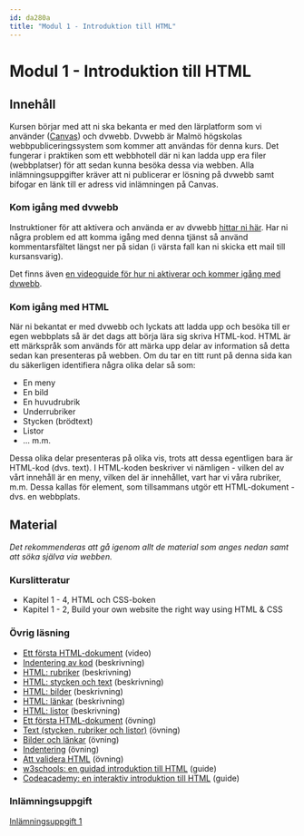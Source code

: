 ```yaml
---
id: da280a
title: "Modul 1 - Introduktion till HTML"
---
```


# Modul 1 - Introduktion till HTML

## Innehåll

Kursen börjar med att ni ska bekanta er med den lärplatform som vi använder ([Canvas](https://mau.instructure.com/login/saml)) och dvwebb. Dvwebb är Malmö högskolas webbpubliceringssystem som kommer att användas för denna kurs. Det fungerar i praktiken som ett webbhotell där ni kan ladda upp era filer (webbplatser) för att sedan kunna besöka dessa via webben. Alla inlämningsuppgifter kräver att ni publicerar er lösning på dvwebb samt bifogar en länk till er adress vid inlämningen på Canvas.

### Kom igång med dvwebb

Instruktioner för att aktivera och använda er av dvwebb [hittar ni här](http://ddwap.mah.se/dotnet/index.aspx). Har ni några problem ed att komma igång med denna tjänst så använd kommentarsfältet längst ner på sidan (i värsta fall kan ni skicka ett mail till kursansvarig).

Det finns även [en videoguide för hur ni aktiverar och kommer igång med dvwebb](/resurser/da280a/material/m1_intro_dvwebb/).

### Kom igång med HTML

När ni bekantat er med dvwebb och lyckats att ladda upp och besöka till er egen webbplats så är det dags att börja lära sig skriva HTML-kod. HTML är ett märkspråk som används för att märka upp delar av information så detta sedan kan presenteras på webben. Om du tar en titt runt på denna sida kan du säkerligen identifiera några olika delar så som:

* En meny
* En bild
* En huvudrubrik
* Underrubriker
* Stycken (brödtext)
* Listor
* ... m.m.

Dessa olika delar presenteras på olika vis, trots att dessa egentligen bara är HTML-kod (dvs. text). I HTML-koden beskriver vi nämligen - vilken del av vårt innehåll är en meny, vilken del är innehållet, vart har vi våra rubriker, m.m. Dessa kallas för element, som tillsammans utgör ett HTML-dokument - dvs. en webbplats.

## Material

_Det rekommenderas att gå igenom allt de material som anges nedan samt att söka själva via webben._

### Kurslitteratur

* Kapitel 1 - 4, HTML och CSS-boken
* Kapitel 1 - 2, Build your own website the right way using HTML & CSS

### Övrig läsning

* [Ett första HTML-dokument](/resurser/da280a/material/m1_vid_first_html_document/) (video)
* [Indentering av kod](/resurser/da280a/material/m1_indentation/) (beskrivning)
* [HTML: rubriker](/resurser/da280a/material/m1_html_headings/) (beskrivning)
* [HTML: stycken och text](/resurser/da280a/material/m1_html_paragraphs_text/) (beskrivning)
* [HTML: bilder](/resurser/da280a/material/m1_html_images/) (beskrivning)
* [HTML: länkar](/resurser/da280a/material/m1_html_links/) (beskrivning)
* [HTML: listor](/resurser/da280a/material/m1_html_lists/) (beskrivning)
* [Ett första HTML-dokument](/resurser/da280a/material/m1_ex_first_html_document/) (övning)
* [Text (stycken, rubriker och listor)](/resurser/da280a/material/m1_ex_text/) (övning)
* [Bilder och länkar](/resurser/da280a/material/m1_ex_images_links/) (övning)
* [Indentering](/resurser/da280a/material/m1_ex_indentation/) (övning)
* [Att validera HTML](/resurser/da280a/material/m1_ex_validate_html/) (övning)
* [w3schools: en guidad introduktion till HTML](http://www.w3schools.com/htmL/html_intro.asp) (guide)
* [Codeacademy: en interaktiv introduktion till HTML](https://www.codecademy.com/courses/html-one-o-one/0/1) (guide)

### Inlämningsuppgift

[Inlämningsuppgift 1](/resurser/da280a/uppgifter/uppgift-1/)


